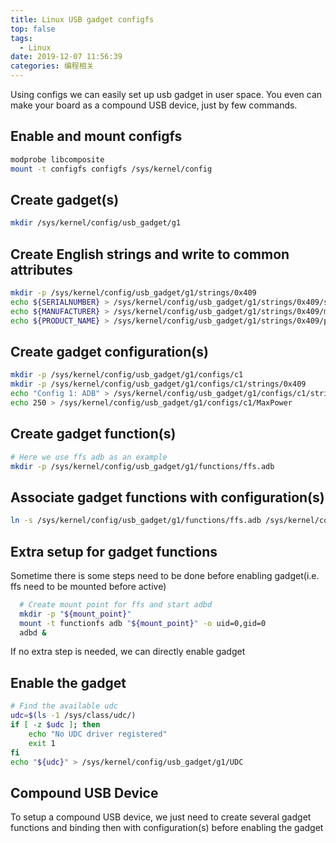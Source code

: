 ```yaml
---
title: Linux USB gadget configfs
top: false
tags:
  - Linux
date: 2019-12-07 11:56:39
categories: 编程相关
---
```

Using configs we can easily set up usb gadget in user space. You even can make your board as a compound USB device, just by few commands.
<!--more-->

## Enable and mount configfs
```bash
modprobe libcomposite
mount -t configfs configfs /sys/kernel/config
```

## Create gadget(s)
```bash
mkdir /sys/kernel/config/usb_gadget/g1
```

## Create English strings and write to common attributes
```bash
mkdir -p /sys/kernel/config/usb_gadget/g1/strings/0x409
echo ${SERIALNUMBER} > /sys/kernel/config/usb_gadget/g1/strings/0x409/serialnumber
echo ${MANUFACTURER} > /sys/kernel/config/usb_gadget/g1/strings/0x409/manufacturer
echo ${PRODUCT_NAME} > /sys/kernel/config/usb_gadget/g1/strings/0x409/product
```
## Create gadget configuration(s)
```bash
mkdir -p /sys/kernel/config/usb_gadget/g1/configs/c1
mkdir -p /sys/kernel/config/usb_gadget/g1/configs/c1/strings/0x409
echo "Config 1: ADB" > /sys/kernel/config/usb_gadget/g1/configs/c1/strings/0x409/configuration
echo 250 > /sys/kernel/config/usb_gadget/g1/configs/c1/MaxPower
```

## Create gadget function(s)
```bash
# Here we use ffs adb as an example
mkdir -p /sys/kernel/config/usb_gadget/g1/functions/ffs.adb
```

## Associate gadget functions with configuration(s)
```bash
ln -s /sys/kernel/config/usb_gadget/g1/functions/ffs.adb /sys/kernel/config/usb_gadget/g1/configs/c1
```

## Extra setup for gadget functions
Sometime there is some steps need to be done before enabling gadget(i.e. ffs need to be mounted before active)
```bash
  # Create mount point for ffs and start adbd
  mkdir -p "${mount_point}"
  mount -t functionfs adb "${mount_point}" -o uid=0,gid=0
  adbd &
```
If no extra step is needed, we can directly enable gadget

## Enable the gadget
```bash
# Find the available udc
udc=$(ls -1 /sys/class/udc/)
if [ -z $udc ]; then
    echo "No UDC driver registered"
    exit 1
fi
echo "${udc}" > /sys/kernel/config/usb_gadget/g1/UDC
```
## Compound USB Device
To setup a compound USB device, we just need to create several gadget functions and binding then with configuration(s) before enabling the gadget
